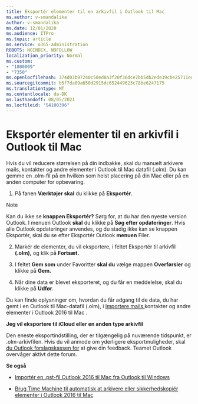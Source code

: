```yaml
---
title: Eksportér elementer til en arkivfil i Outlook til Mac
ms.author: v-smandalika
author: v-smandalika
ms.date: 12/01/2020
ms.audience: ITPro
ms.topic: article
ms.service: o365-administration
ROBOTS: NOINDEX, NOFOLLOW
localization_priority: Normal
ms.custom:
- "1800009"
- "7350"
ms.openlocfilehash: 374d03b97240c50ed8a3f20f36dce7bb5db2ede39cbe25711ed615efdbe1ac93
ms.sourcegitcommit: b5f7da89a650d2915dc652449623c78be6247175
ms.translationtype: MT
ms.contentlocale: da-DK
ms.lasthandoff: 08/05/2021
ms.locfileid: "54100396"
---
```

# <a name="export-items-to-an-archive-file-in-outlook-for-mac"></a>Eksportér elementer til en arkivfil i Outlook til Mac

Hvis du vil reducere størrelsen på din indbakke, skal du manuelt arkivere mails, kontakter og andre elementer i Outlook til Mac datafil (.olm). Du kan gemme en .olm-fil på en hvilken som helst placering på din Mac eller på en anden computer for opbevaring.

1. På fanen **Værktøjer skal** du klikke på **Eksportér**.

> [!NOTE]
> Kan du ikke se **knappen Eksportér?** Sørg for, at du har den nyeste version Outlook. I menuen Outlook **skal** du klikke på **Søg efter opdateringer**. Hvis alle Outlook opdateringer anvendes, og du stadig  ikke kan se  knappen Eksportér, skal du se efter Eksportér Outlook **menuen** Filer.

2. Markér de elementer, du vil eksportere, i feltet Eksportér til arkivfil **(.olm),** og klik på **Fortsæt.**

3. I feltet **Gem som** under Favoritter **skal du** vælge mappen **Overførsler** og klikke på **Gem.**

4. Når dine data er blevet eksporteret, og du får en meddelelse, skal du klikke på **Udfør**.

Du kan finde oplysninger om, hvordan du får adgang til de data, du har gemt i en Outlook til Mac-datafil (.olm), i [Importere mails,](https://support.microsoft.com/office/import-and-export-outlook-email-contacts-and-calendar-92577192-3881-4502-b79d-c3bbada6c8ef#ID0EAACAAA=macOS)kontakter og andre elementer i Outlook 2016 til Mac .

**Jeg vil eksportere til iCloud eller en anden type arkivfil**

Den eneste eksportindstilling, der er tilgængelig på nuværende tidspunkt, er .olm-arkivfilen. Hvis du vil anmode om yderligere eksportmuligheder, skal [du Outlook forslagskassen for](https://outlook.uservoice.com/) at give din feedback. Teamet Outlook overvåger aktivt dette forum.

**Se også**

- [Importér en .pst-fil Outlook 2016 til Mac fra Outlook til Windows](https://support.microsoft.com/office/import-a-pst-file-into-outlook-for-mac-from-outlook-for-windows-b4a6a1d6-94bb-4c85-a4fc-a83dc690e18c)

- [Brug Time Machine til automatisk at arkivere eller sikkerhedskopiér elementer i Outlook 2016 til Mac](https://support.microsoft.com/office/automatically-archive-or-back-up-outlook-for-mac-items-441fcce5-2262-4b64-ac8c-fa949df989f5)

